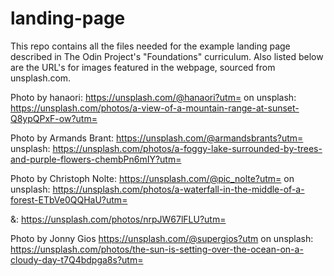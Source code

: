 # landing-page

This repo contains all the files needed for the example landing page described in The Odin Project's "Foundations" curriculum. Also listed below are the URL's for images featured in the webpage, sourced from unsplash.com.

Photo by hanaori: https://unsplash.com/@hanaori?utm= on unsplash: https://unsplash.com/photos/a-view-of-a-mountain-range-at-sunset-Q8ypQPxF-ow?utm=

Photo by Armands Brant: https://unsplash.com/@armandsbrants?utm= unsplash: https://unsplash.com/photos/a-foggy-lake-surrounded-by-trees-and-purple-flowers-chembPn6mIY?utm=

Photo by Christoph Nolte: https://unsplash.com/@pic_nolte?utm= on unsplash: https://unsplash.com/photos/a-waterfall-in-the-middle-of-a-forest-ETbVe0QQHaU?utm=

&: https://unsplash.com/photos/nrpJW67lFLU?utm=

Photo by Jonny Gios https://unsplash.com/@supergios?utm on unsplash: https://unsplash.com/photos/the-sun-is-setting-over-the-ocean-on-a-cloudy-day-t7Q4bdpga8s?utm=